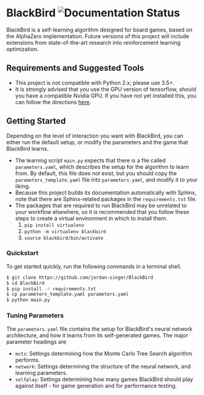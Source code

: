 # BlackBird ![Documentation Status](https://readthedocs.org/projects/blackbirdai/badge/?version=latest&style=plastic)

BlackBird is a self-learning algorithm designed for board games, based on the AlphaZero implementation. Future versions of this project will include extensions from state-of-the-art research into reinforcement learning optimization.

## Requirements and Suggested Tools
- This project is not compatible with Python 2.x; please use 3.5+.
- It is strongly advised that you use the GPU version of tensorflow, should you have a compatible Nvidia GPU. If you have not yet installed this, you can follow the directions [here](https://www.tensorflow.org/install/install_windows#requirements_to_run_tensorflow_with_gpu_support).

## Getting Started

Depending on the level of interaction you want with BlackBird, you can either run the default setup, or modify the parameters and the game that BlackBird learns.

- The learning script `main.py` expects that there is a file called `parameters.yaml`, which describes the setup for the algorithm to learn from. By default, this file does not exist, but you should copy the `parameters_template.yaml` file into `parameters.yaml`, and modify it to your liking.
- Because this project builds its documentation automatically with Sphinx, note that there are Sphinx-related packages in the `requirements.txt` file.
- The packages that are required to run BlackBird may be unrelated to your workflow elsewhere, so it is recommended that you follow these steps to create a virtual environment in which to install them.
  1. `pip install virtualenv`
  1. `python -m virtualenv blackbird`
  1. `source blackbird/bin/activate`

### Quickstart

To get started quickly, run the following commands in a terminal shell.

```bash
$ git clone https://github.com/jordan-singer/BlackBird
$ cd BlackBird
$ pip install -r requirements.txt
$ cp parameters_template.yaml parameters.yaml
$ python main.py
```

### Tuning Parameters

The `parameters.yaml` file contains the setup for BlackBird's neural network architecture, and how it learns from its self-generated games. The major parameter headings are
- `mcts`: Settings determining how the Monte Carlo Tree Search algorithm performs.
- `network`: Settings determining the structure of the neural network, and learning parameters.
- `selfplay`: Settings determining how many games BlackBird should play against itself - for game generation and for performance testing.
